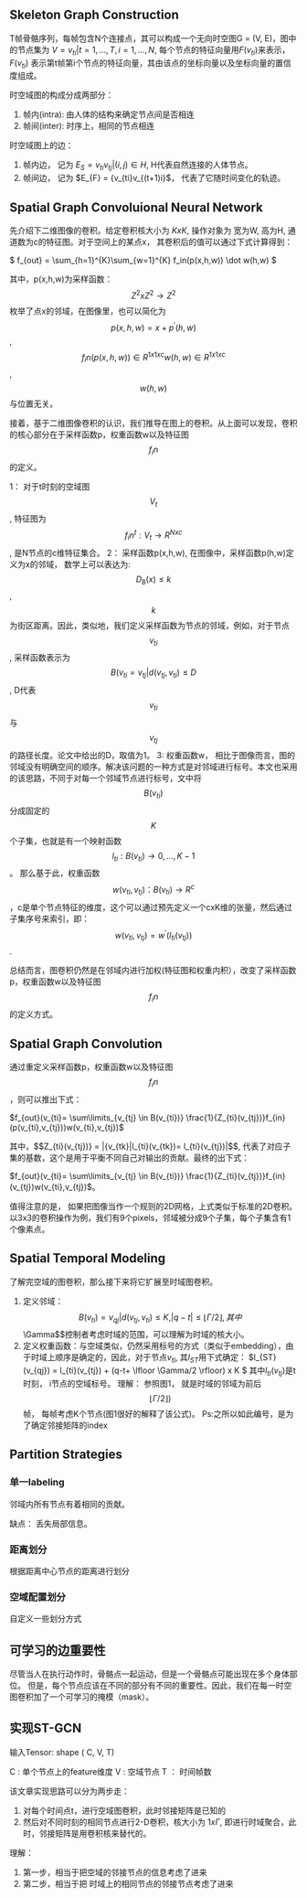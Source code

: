 ## Skeleton Graph Construction 

T帧骨骼序列，每帧包含N个连接点，其可以构成一个无向时空图G = (V, E)，图中的节点集为 $V={v_{ti}|t=1,...,T, i=1,...,N}$, 每个节点的特征向量用$F(v_{ti})$来表示，$F(v_{ti})$ 表示第t帧第i个节点的特征向量，其由该点的坐标向量以及坐标向量的置信度组成。

时空域图的构成分成两部分：
1. 帧内(intra): 由人体的结构来确定节点间是否相连
2. 帧间(inter): 时序上，相同的节点相连

时空域图上的边：
1. 帧内边， 记为 $E_{S} = {v_{ti}v_{tj}|(i,j) \in H}$, H代表自然连接的人体节点。
2. 帧间边， 记为 $E_{F} = {v_{ti}v_{(t+1)i}$， 代表了它随时间变化的轨迹。

## Spatial Graph Convoluional Neural Network

先介绍下二维图像的卷积。给定卷积核大小为 $K x K$, 操作对象为 宽为W, 高为H, 通道数为c的特征图。对于空间上的某点x， 其卷积后的值可以通过下式计算得到：

$ f_{out} = \sum_{h=1}^{K}\sum_{w=1}^{K} f_in(p(x,h,w)) \dot w(h,w) $

其中，p(x,h,w)为采样函数：$$Z^{2} x Z^{2} \rightarrow Z^{2} $$ 枚举了点x的邻域，在图像里，也可以简化为$$p(x,h,w)= x + p^{'}(h,w) $$, $$f_in(p(x,h,w)) \in R^{1x1xc} w(h,w) \in R^{1x1xc} $$,  $$w(h,w)$$与位置无关。

接着，基于二维图像卷积的认识，我们推导在图上的卷积。从上面可以发现，卷积的核心部分在于采样函数p，权重函数w以及特征图$$f_in$$的定义。

1： 对于t时刻的空域图$$V_{t}$$, 特征图为$$f_in^{t}: V_{t} \rightarrow R^{Nxc}$$, 是N节点的c维特征集合。
2： 采样函数p(x,h,w), 在图像中，采样函数p(h,w)定义为x的邻域， 数学上可以表达为: $$D_{8}(x) \leq k $$, $$ k $$为街区距离。因此，类似地，我们定义采样函数为节点的邻域，例如，对于节点$$v_{ti}$$, 采样函数表示为$$B(v_{ti} = {v_{tj}|d(v_{tj}, v_{ti}) \leq D}$$, D代表$$v_{ti}$$与$$v_{tj}$$的路径长度。论文中给出的D，取值为1。
3: 权重函数w， 相比于图像而言，图的邻域没有明确空间的顺序。解决该问题的一种方式是对邻域进行标号。本文也采用的该思路，不同于对每一个邻域节点进行标号，文中将$$B(v_{ti})$$分成固定的$$K$$个子集，也就是有一个映射函数 $$l_{ti}: B(v_{ti}) \rightarrow {0,...,K-1} $$。 那么基于此，权重函数$$w(v_{ti},v_{tj})：B(v_{ti}) \rightarrow R^{c} $$，c是单个节点特征的维度，这个可以通过预先定义一个cxK维的张量，然后通过子集序号来索引，即：
$$w(v_{ti},v_{tj})=w^{'}(l_{ti}(v_{tj}))$$.

总结而言，图卷积仍然是在邻域内进行加权(特征图和权重内积），改变了采样函数p，权重函数w以及特征图$$f_in$$的定义方式。

## Spatial Graph Convolution 

通过重定义采样函数p，权重函数w以及特征图$$f_in$$，则可以推出下式：

$f_{out}(v_{ti}= \sum\limits_{v_{tj} \in B(v_{ti})} \frac{1}{Z_{ti}(v_{tj})}f_{in}(p(v_{ti},v_{tj}))w(v_{ti},v_{tj})$

其中，$$Z_{ti}(v_{tj})} = |{v_{tk}|l_{ti}(v_{tk})= l_{ti}(v_{tj})|$$, 代表了对应子集的基数，这个是用于平衡不同自己对输出的贡献。最终的出下式：

$f_{out}(v_{ti}= \sum\limits_{v_{tj} \in B(v_{ti})} \frac{1}{Z_{ti}(v_{tj})}f_{in}(v_{tj})w(v_{ti},v_{tj})$。

值得注意的是， 如果把图像当作一个规则的2D网格，上式类似于标准的2D卷积。以3x3的卷积操作为例，我们有9个pixels，邻域被分成9个子集，每个子集含有1个像素点。

## Spatial Temporal Modeling 

了解完空域的图卷积，那么接下来将它扩展至时域图卷积。

1. 定义邻域： $$ B(v_{ti}) = {v_{qj}|d(v_{tj},v_{ti}) \leq K, |q-t| \leq \lfloor \Gamma/2 \rfloor}, 其中$$\Gamma$$控制者考虑时域的范围，可以理解为时域的核大小。
2. 定义权重函数：与空域类似，仍然采用标号的方式（类似于embedding），由于时域上顺序是确定的，因此，对于节点$v_{ti}$, 其$l_{ST}$用下式确定：
$l_{ST}(v_{qj}) = l_{ti}(v_{tj}) + (q-t+ \lfloor \Gamma/2 \rfloor) x K $
其中$l_{ti}(v_{tj})$是t时刻， i节点的空域标号。
理解： 参照图1， 就是时域的邻域为前后 $$\lfloor \Gamma/2 \rfloor)$$ 帧， 每帧考虑K个节点(图1很好的解释了该公式)。
Ps:之所以如此编号，是为了确定邻接矩阵的index

## Partition Strategies 

### 单一labeling

邻域内所有节点有着相同的贡献。

缺点： 丢失局部信息。

### 距离划分

根据距离中心节点的距离进行划分

### 空域配置划分

自定义一些划分方式

## 可学习的边重要性

尽管当人在执行动作时，骨骼点一起运动，但是一个骨骼点可能出现在多个身体部位。 但是，每个节点应该在不同的部分有不同的重要性。因此，我们在每一时空图卷积加了一个可学习的掩模（mask）。

## 实现ST-GCN

输入Tensor: shape ( C, V, T)

C : 单个节点上的feature维度
V :  空域节点 
T ： 时间帧数

该文章实现思路可以分为两步走：
1. 对每个时间点t，进行空域图卷积，此时邻接矩阵是已知的
2. 然后对不同时刻的相同节点进行2-D卷积，核大小为 $1x \Gamma$, 即进行时域聚合，此时，邻接矩阵是用卷积核来替代的。

理解： 
1. 第一步，相当于把空域的邻接节点的信息考虑了进来
2. 第二步，相当于把 时域上的相同节点的邻接节点考虑了进来





